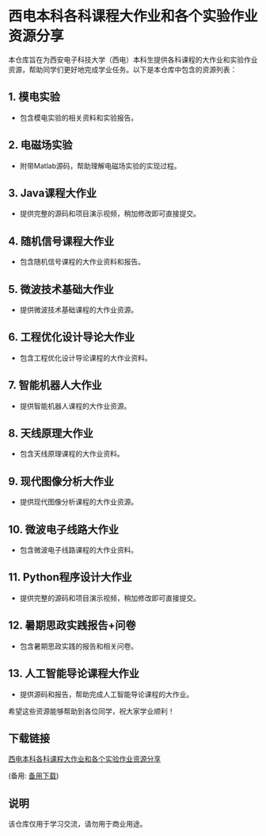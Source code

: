 # 西电本科各科课程大作业和各个实验作业资源分享

本仓库旨在为西安电子科技大学（西电）本科生提供各科课程的大作业和实验作业资源，帮助同学们更好地完成学业任务。以下是本仓库中包含的资源列表：

## 1. 模电实验
- 包含模电实验的相关资料和实验报告。

## 2. 电磁场实验
- 附带Matlab源码，帮助理解电磁场实验的实现过程。

## 3. Java课程大作业
- 提供完整的源码和项目演示视频，稍加修改即可直接提交。

## 4. 随机信号课程大作业
- 包含随机信号课程的大作业资料和报告。

## 5. 微波技术基础大作业
- 提供微波技术基础课程的大作业资源。

## 6. 工程优化设计导论大作业
- 包含工程优化设计导论课程的大作业资料。

## 7. 智能机器人大作业
- 提供智能机器人课程的大作业资源。

## 8. 天线原理大作业
- 包含天线原理课程的大作业资料。

## 9. 现代图像分析大作业
- 提供现代图像分析课程的大作业资源。

## 10. 微波电子线路大作业
- 包含微波电子线路课程的大作业资料。

## 11. Python程序设计大作业
- 提供完整的源码和项目演示视频，稍加修改即可直接提交。

## 12. 暑期思政实践报告+问卷
- 包含暑期思政实践的报告和相关问卷。

## 13. 人工智能导论课程大作业
- 提供源码和报告，帮助完成人工智能导论课程的大作业。

希望这些资源能够帮助到各位同学，祝大家学业顺利！

## 下载链接
[西电本科各科课程大作业和各个实验作业资源分享](https://pan.quark.cn/s/3b52f4d745da) 

(备用: [备用下载](https://pan.baidu.com/s/17XqZuUd1IRx35fTbwg94bA?pwd=1234))

## 说明

该仓库仅用于学习交流，请勿用于商业用途。
